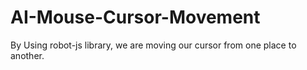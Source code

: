 # AI-Mouse-Cursor-Movement

By Using robot-js library, we are moving our cursor from one place to another.
